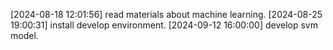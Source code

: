 [2024-08-18 12:01:56] read materials about machine learning.
[2024-08-25 19:00:31] install develop environment.
[2024-09-12 16:00:00] develop svm model.
